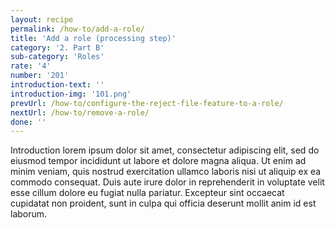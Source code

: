 ```yaml
---
layout: recipe
permalink: /how-to/add-a-role/
title: 'Add a role (processing step)'
category: '2. Part B'
sub-category: 'Roles'
rate: '4'
number: '201'
introduction-text: ''
introduction-img: '101.png'
prevUrl: /how-to/configure-the-reject-file-feature-to-a-role/
nextUrl: /how-to/remove-a-role/
done: ''
---
```


Introduction lorem ipsum dolor sit amet, consectetur adipiscing elit, sed do eiusmod tempor incididunt ut labore et dolore magna aliqua. Ut enim ad minim veniam, quis nostrud exercitation ullamco laboris nisi ut aliquip ex ea commodo consequat. Duis aute irure dolor in reprehenderit in voluptate velit esse cillum dolore eu fugiat nulla pariatur. Excepteur sint occaecat cupidatat non proident, sunt in culpa qui officia deserunt mollit anim id est laborum.

